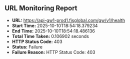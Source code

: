 ## URL Monitoring Report

- **URL:** https://api-gw1-prod1.fisglobal.com/gw/v1/health
- **Start Time:** 2025-10-10T18:54:18.379234
- **End Time:** 2025-10-10T18:54:18.486136
- **Total Time Taken:** 0.106902 seconds
- **HTTP Status Code:** 403
- **Status:** Failure
- **Failure Reason:** HTTP Status Code: 403
